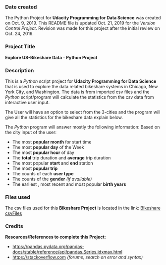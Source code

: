 ### Date created
The Python Project for **Udacity Programming for Data Science** was created on Oct. 9, 2019. This README file is updated Oct. 21, 2019 for the *Version Control Project*.
Revision was made for this project after the initial review on Oct. 24, 2019.

### Project Title
**Explore US-Bikeshare Data - Python Project**

### Description
This is a *Python* script project for **Udacity Programming for Data Science** that is used to explore the data related bikeshare systems in Chicago, New York City, and Washington. The data is from imported csv files and the *Python* script/program will calculate the statistics from the csv data from interactive user input.

The User will have an option to select from the 3-cities and the program will give all the statistics for the bikeshare data explain below.

The *Python* program will answer mostly the following information: Based on the city input of the user:
* The most **popular month** for start time
* The most **popular day** of the Week
* The most **popular hour** of day
* The **total** trip duration and **average** trip duration
* The most popular **start** and **end** station
* The most **popular trip**
* The counts of each **user type**
* The counts of the **gender** *(if available)*
* The earliest , most recent and most popular **birth years**

### Files used
The csv files used for this **Bikeshare Project** is located in the link:
[Bikeshare csvFiles](https://drive.google.com/open?id=17BeyXYVIbTVrNdyperhB9f0CYcGji-AE)

### Credits
**Resources/References to complete this Project:**
* https://pandas.pydata.org/pandas-docs/stable/reference/api/pandas.Series.idxmax.html
* https://stackoverflow.com *(forums, search on error and syntax)*
